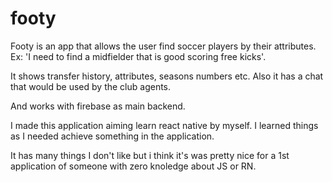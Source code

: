 # footy
Footy is an app that allows the user find soccer players by their attributes. Ex: 'I need to find a midfielder that is good scoring free kicks'.

It shows transfer history, attributes, seasons numbers etc.
Also it has a chat that would be used by the club agents.

And works with firebase as main backend.

I made this application aiming learn react native by myself. I learned things as I needed achieve something in the application.

It has many things I don't like but i think it's was pretty nice for a 1st application of someone with zero knoledge about JS or RN.


